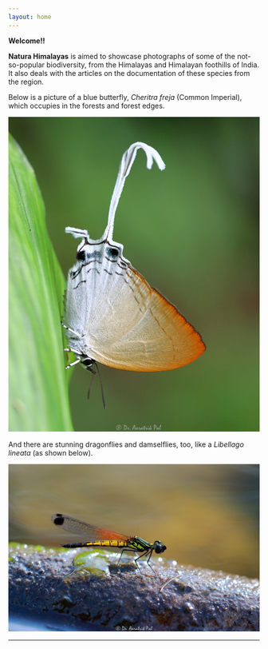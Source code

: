 ```yaml
---
layout: home
---
```

__Welcome!!__

__Natura Himalayas__ is aimed to showcase photographs of some of the not-so-popular biodiversity, from the Himalayas and Himalayan foothills of India. It also deals with the articles on the documentation of these species from the region.

Below is a picture of a blue butterfly, _Cheritra freja_ (Common Imperial), which occupies in the forests and forest edges.

![](/files/common-imperial.JPG "A Cheritra freja butterfly")

And there are stunning dragonflies and damselflies, too, like a _Libellago lineata_ (as shown below).

![](files/libellago-lineata.JPG "A Libellago lineata, male damselfly")

---

